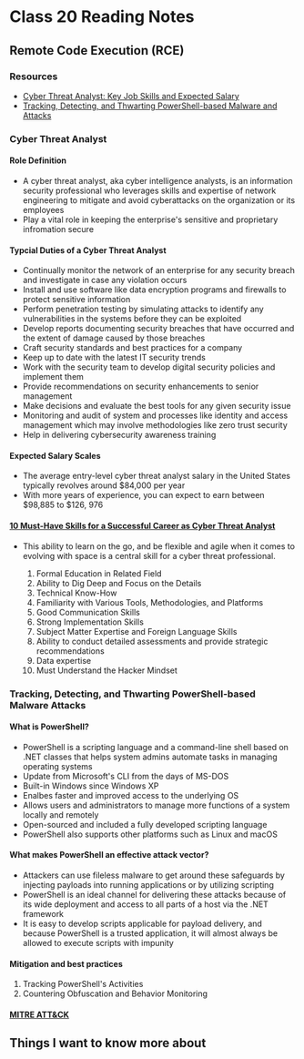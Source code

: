 # Class 20 Reading Notes

## Remote Code Execution (RCE)

### Resources

- [Cyber Threat Analyst: Key Job Skills and Expected Salary](https://www.toolbox.com/security/vulnerability-management/articles/cyber-threat-analyst-key-jobs-and-salary/)
- [Tracking, Detecting, and Thwarting PowerShell-based Malware and Attacks](https://www.trendmicro.com/vinfo/us/security/news/cybercrime-and-digital-threats/tracking-detecting-and-thwarting-powershell-based-malware-and-attacks)

### Cyber Threat Analyst

#### Role Definition

- A cyber threat analyst, aka cyber intelligence analysts, is an information security professional who leverages skills and expertise of network engineering to mitigate and avoid cyberattacks on the organization or its employees
- Play a vital role in keeping the enterprise's sensitive and proprietary infromation secure

#### Typcial Duties of a Cyber Threat Analyst

- Continually monitor the network of an enterprise for any security breach and investigate in case any violation occurs
- Install and use software like data encryption programs and firewalls to protect sensitive information
- Perform penetration testing by simulating attacks to identify any vulnerabilities in the systems before they can be exploited
- Develop reports documenting security breaches that have occurred and the extent of damage caused by those breaches
- Craft security standards and best practices for a company
- Keep up to date with the latest IT security trends
- Work with the security team to develop digital security policies and implement them
- Provide recommendations on security enhancements to senior management
- Make decisions and evaluate the best tools for any given security issue
- Monitoring and audit of system and processes like identity and access management which may involve methodologies like zero trust security
- Help in delivering cybersecurity awareness training

#### Expected Salary Scales

- The average entry-level cyber threat analyst salary in the United States typically revolves around $84,000 per year
- With more years of experience, you can expect to earn between $98,885 to $126, 976

#### [10 Must-Have Skills for a Successful Career as Cyber Threat Analyst](https://pimages.toolbox.com/wp-content/uploads/2020/05/05130220/Threat-Analysis-1024x576.png)

- This ability to learn on the go, and be flexible and agile when it comes to evolving with space is a central skill for a cyber threat professional.

    1. Formal Education in Related Field
    2. Ability to Dig Deep and Focus on the Details
    3. Technical Know-How
    4. Familiarity with Various Tools, Methodologies, and Platforms
    5. Good Communication Skills
    6. Strong Implementation Skills
    7. Subject Matter Expertise and Foreign Language Skills
    8. Ability to conduct detailed assessments and provide strategic recommendations
    9. Data expertise
    10. Must Understand the Hacker Mindset

### Tracking, Detecting, and Thwarting PowerShell-based Malware Attacks

#### What is PowerShell?

- PowerShell is a scripting language and a command-line shell based on .NET classes that helps system admins automate tasks in managing operating systems
- Update from Microsoft's CLI from the days of MS-DOS
- Built-in Windows since Windows XP
- Enalbes faster and improved access to the underlying OS
- Allows users and administrators to manage more functions of a system locally and remotely
- Open-sourced and included a fully developed scripting language
- PowerShell also supports other platforms such as Linux and macOS

#### What makes PowerShell an effective attack vector?

- Attackers can use fileless malware to get around these safeguards by injecting payloads into running applications or by utilizing scripting
- PowerShell is an ideal channel for delivering these attacks because of its wide deployment and access to all parts of a host via the .NET framework
- It is easy to develop scripts applicable for payload delivery, and because PowerShell is a trusted application, it will almost always be allowed to execute scripts with impunity

#### Mitigation and best practices

1. Tracking PowerShell's Activities
2. Countering Obfuscation and Behavior Monitoring

#### [MITRE ATT&CK](https://marvel-b1-cdn.bc0a.com/f00000000017219/documents.trendmicro.com/images/TEx/articles/powershell_fig12_copy.jpg)

## Things I want to know more about

